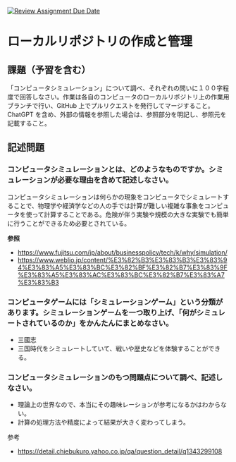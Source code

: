 [![Review Assignment Due Date](https://classroom.github.com/assets/deadline-readme-button-24ddc0f5d75046c5622901739e7c5dd533143b0c8e959d652212380cedb1ea36.svg)](https://classroom.github.com/a/wXVH1iCY)
# ローカルリポジトリの作成と管理

## 課題（予習を含む）

「コンピュータシミュレーション」について調べ、それぞれの問いに１００字程度で回答しなさい。作業は各自のコンピュータのローカルリポジトリ上の作業用ブランチで行い、GitHub 上でプルリクエストを発行してマージすること。ChatGPT を含め、外部の情報を参照した場合は、参照部分を明記し、参照元を記載すること。

## 記述問題

### コンピュータシミュレーションとは、どのようなものですか。シミュレーションが必要な理由を含めて記述しなさい。
コンピュータシミュレーションは何らかの現象をコンピュータでシミュレートすることで、物理学や経済学などの人の手では計算が難しい複雑な事象をコンピュータを使って計算することである。危険が伴う実験や規模の大きな実験でも簡単に行うことができるため必要とされている。

**参照**
- https://www.fujitsu.com/jp/about/businesspolicy/tech/k/why/simulation/
- https://www.weblio.jp/content/%E3%82%B3%E3%83%B3%E3%83%94%E3%83%A5%E3%83%BC%E3%82%BF%E3%82%B7%E3%83%9F%E3%83%A5%E3%83%AC%E3%83%BC%E3%82%B7%E3%83%A7%E3%83%B3

### コンピュータゲームには「シミュレーションゲーム」という分類があります。シミュレーションゲームを一つ取り上げ、「何がシミュレートされているのか」をかんたんにまとめなさい。
- 三國志
- 三国時代をシミュレートしていて、戦いや歴史などを体験することができる。

### コンピュータシミュレーションのもつ問題点について調べ、記述しなさい。
- 理論上の世界なので、本当にその趣味レーションが参考になるかはわからない。
- 計算の処理方法や精度によって結果が大きく変わってしまう。

参考
- https://detail.chiebukuro.yahoo.co.jp/qa/question_detail/q1343299108
